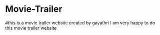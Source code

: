 # Movie-Trailer
#this is a movie trailer website
created by gayathri
I am very happy to do this movie trailer website
